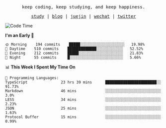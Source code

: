 <p align="center">
  <samp>
    <span>keep coding, keep studying, and keep happiness.</span>
  </samp>
</p>

<p align="center">
  <samp>
    <a href="https://github.com/ouduidui/fe-study">study</a> |
    <a href="https://deweyou.me">blog</a>  |
    <a href="https://juejin.cn/user/4309700183594366">juejin</a> |
    <a href="https://user-images.githubusercontent.com/54696834/165071004-6509e3f2-90c3-448c-9d92-3da42b0c2021.jpeg">wechat</a> |
    <a href="https://twitter.com/ouduidui">twitter</a>
  </samp>
</p>

<!--START_SECTION:waka-->
![Code Time](http://img.shields.io/badge/Code%20Time-0%20secs-blue)

**I'm an Early 🐤** 

```text
🌞 Morning    194 commits    █████░░░░░░░░░░░░░░░░░░░░   19.98% 
🌆 Daytime    510 commits    █████████████░░░░░░░░░░░░   52.52% 
🌃 Evening    212 commits    █████░░░░░░░░░░░░░░░░░░░░   21.83% 
🌙 Night      55 commits     █░░░░░░░░░░░░░░░░░░░░░░░░   5.66%

```


📊 **This Week I Spent My Time On** 

```text
💬 Programming Languages: 
TypeScript               23 hrs 39 mins      ███████████████████████░░   91.73% 
Markdown                 46 mins             ░░░░░░░░░░░░░░░░░░░░░░░░░   3.0% 
LESS                     34 mins             ░░░░░░░░░░░░░░░░░░░░░░░░░   2.23% 
JSON                     25 mins             ░░░░░░░░░░░░░░░░░░░░░░░░░   1.63% 
Protocol Buffer          15 mins             ░░░░░░░░░░░░░░░░░░░░░░░░░   0.99%

```


<!--END_SECTION:waka-->
